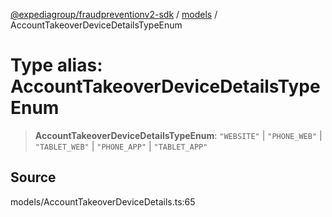 [@expediagroup/fraudpreventionv2-sdk](../../index.md) / [models](../index.md) / AccountTakeoverDeviceDetailsTypeEnum

# Type alias: AccountTakeoverDeviceDetailsTypeEnum

> **AccountTakeoverDeviceDetailsTypeEnum**: `"WEBSITE"` \| `"PHONE_WEB"` \| `"TABLET_WEB"` \| `"PHONE_APP"` \| `"TABLET_APP"`

## Source

models/AccountTakeoverDeviceDetails.ts:65
